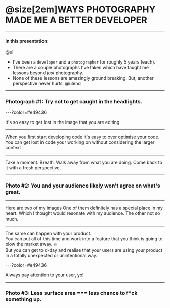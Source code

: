 <!-- https://gitpitch.com/jesse-cameron/presentations/photography?p=brownbags/programming_with_photos#/ -->

# @size[2em]WAYS PHOTOGRAPHY MADE ME A BETTER DEVELOPER

---

#### In this presentation:

@ul
 - I've been a `developer` and a `photographer` for roughly 5 years (each).
 - There are a couple photographs I've taken which have taught me lessons beyond _just_ photography.
 - None of these lessons are amazingly ground breaking. But, another perspective never hurts.
@ulend

---

### Photograph #1: Try not to get caught in the headlights.

---?color=#e49436

It's so easy to get lost in the image that you are editing.

<!-- image -->

---

When you first start developing code it's easy to over optimise your code. <br/>
You can get lost in code your working on without considering the larger context <br/>

---

Take a moment. Breath. Walk away from what you are doing.
Come back to it with a fresh perspective.

---

### Photo #2: You and your audience likely won't agree on what's great.

---

Here are two of my images
One of them definitely has a special place in my heart. Which I thought would resonate with my audience. The other not so much.

<!-- image -->

---

The same can happen with your product. <br/>
You can put all of this time and work into a feature that you think is going to blow the market away. 🔥 <br/>
But you can get to d-day and realise that your users are using your product in a totally unexpected or unintentional way. <br/>

---?color=#e49436

Always pay attention to your user, yo!

---

### Photo #3: Less surface area === less chance to f*ck something up.

